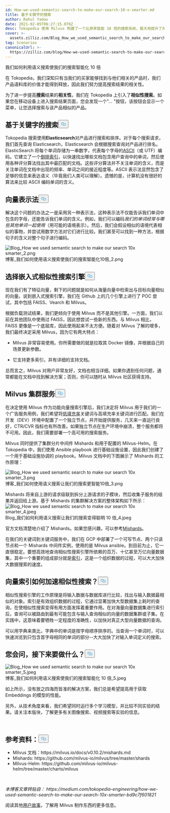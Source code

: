 ```yaml
---
id: How-we-used-semantic-search-to-make-our-search-10-x-smarter.md
title: 基于关键字的搜索
author: Rahul Yadav
date: 2021-02-05T06:27:15.076Z
desc: Tokopedia 使用 Milvus 构建了一个比原来智能 10 倍的搜索系统，极大地提升了用户体验。
cover: >-
  assets.zilliz.com/Blog_How_we_used_semantic_search_to_make_our_search_10x_smarter_1_a7bac91379.jpeg
tag: Scenarios
canonicalUrl: >-
  https://zilliz.com/blog/How-we-used-semantic-search-to-make-our-search-10-x-smarter
---
```

<custom-h1>我们如何利用语义搜索使我们的搜索智能化 10 倍</custom-h1><p>在 Tokopedia，我们深知只有当我们的买家能够找到与他们相关的产品时，我们产品语料库的价值才能得到释放，因此我们努力提高搜索结果的相关性。</p>
<p>为了进一步提高<strong>搜索</strong>结果的<strong>相关性</strong>，我们在 Tokopedia 上引入了<strong>相似性搜索</strong>。如果您在移动设备上进入搜索结果页面，您会发现一个"... "按钮，该按钮会显示一个菜单，让您选择搜索与该产品相似的产品。</p>
<h2 id="Keyword-based-search" class="common-anchor-header">基于关键字的搜索<button data-href="#Keyword-based-search" class="anchor-icon" translate="no">
      <svg translate="no"
        aria-hidden="true"
        focusable="false"
        height="20"
        version="1.1"
        viewBox="0 0 16 16"
        width="16"
      >
        <path
          fill="#0092E4"
          fill-rule="evenodd"
          d="M4 9h1v1H4c-1.5 0-3-1.69-3-3.5S2.55 3 4 3h4c1.45 0 3 1.69 3 3.5 0 1.41-.91 2.72-2 3.25V8.59c.58-.45 1-1.27 1-2.09C10 5.22 8.98 4 8 4H4c-.98 0-2 1.22-2 2.5S3 9 4 9zm9-3h-1v1h1c1 0 2 1.22 2 2.5S13.98 12 13 12H9c-.98 0-2-1.22-2-2.5 0-.83.42-1.64 1-2.09V6.25c-1.09.53-2 1.84-2 3.25C6 11.31 7.55 13 9 13h4c1.45 0 3-1.69 3-3.5S14.5 6 13 6z"
        ></path>
      </svg>
    </button></h2><p>Tokopedia 搜索使用<strong>Elasticsearch</strong>对产品进行搜索和排序。对于每个搜索请求，我们首先查询 Elasticsearch，Elasticsearch 会根据搜索查询对产品进行排名。ElasticSearch 将每个单词存储为一串数字，代表每个字母的<a href="https://en.wikipedia.org/wiki/ASCII">ASCII</a>（或 UTF）编码。它建立了一个<a href="https://en.wikipedia.org/wiki/Inverted_index">倒排索引</a>，以快速找出哪些文档包含用户查询中的单词，然后使用各种评分算法找出其中最匹配的文档。这些评分算法并不关注单词的含义，而是关注单词在文档中出现的频率、单词之间的接近程度等。ASCII 表示法显然包含了足够的信息来表达语义（毕竟我们人类可以理解）。遗憾的是，计算机没有很好的算法来比较 ASCII 编码单词的含义。</p>
<h2 id="Vector-representation" class="common-anchor-header">向量表示法<button data-href="#Vector-representation" class="anchor-icon" translate="no">
      <svg translate="no"
        aria-hidden="true"
        focusable="false"
        height="20"
        version="1.1"
        viewBox="0 0 16 16"
        width="16"
      >
        <path
          fill="#0092E4"
          fill-rule="evenodd"
          d="M4 9h1v1H4c-1.5 0-3-1.69-3-3.5S2.55 3 4 3h4c1.45 0 3 1.69 3 3.5 0 1.41-.91 2.72-2 3.25V8.59c.58-.45 1-1.27 1-2.09C10 5.22 8.98 4 8 4H4c-.98 0-2 1.22-2 2.5S3 9 4 9zm9-3h-1v1h1c1 0 2 1.22 2 2.5S13.98 12 13 12H9c-.98 0-2-1.22-2-2.5 0-.83.42-1.64 1-2.09V6.25c-1.09.53-2 1.84-2 3.25C6 11.31 7.55 13 9 13h4c1.45 0 3-1.69 3-3.5S14.5 6 13 6z"
        ></path>
      </svg>
    </button></h2><p>解决这个问题的办法之一是采用另一种表示法，这种表示法不仅能告诉我们单词中包含的字母，还能告诉我们单词的含义。例如，我们可以编码<em>我们的单词经常与哪些其他单词一起使用</em>（用可能的语境表示）。然后，我们会假设相似的语境代表相似的事物，并尝试用数学方法对它们进行比较。我们甚至可以找到一种方法，根据句子的含义对整个句子进行编码。</p>
<p>
  
   <span class="img-wrapper"> <img translate="no" src="https://assets.zilliz.com/Blog_How_we_used_semantic_search_to_make_our_search_10x_smarter_2_776af567a8.png" alt="Blog_How we used semantic search to make our search 10x smarter_2.png" class="doc-image" id="blog_how-we-used-semantic-search-to-make-our-search-10x-smarter_2.png" />
   </span> <span class="img-wrapper"> <span>博客_我们如何使用语义搜索使我们的搜索智能化10倍_2.png</span> </span></p>
<h2 id="Select-an-embedding-similarity-search-engine" class="common-anchor-header">选择嵌入式相似性搜索引擎<button data-href="#Select-an-embedding-similarity-search-engine" class="anchor-icon" translate="no">
      <svg translate="no"
        aria-hidden="true"
        focusable="false"
        height="20"
        version="1.1"
        viewBox="0 0 16 16"
        width="16"
      >
        <path
          fill="#0092E4"
          fill-rule="evenodd"
          d="M4 9h1v1H4c-1.5 0-3-1.69-3-3.5S2.55 3 4 3h4c1.45 0 3 1.69 3 3.5 0 1.41-.91 2.72-2 3.25V8.59c.58-.45 1-1.27 1-2.09C10 5.22 8.98 4 8 4H4c-.98 0-2 1.22-2 2.5S3 9 4 9zm9-3h-1v1h1c1 0 2 1.22 2 2.5S13.98 12 13 12H9c-.98 0-2-1.22-2-2.5 0-.83.42-1.64 1-2.09V6.25c-1.09.53-2 1.84-2 3.25C6 11.31 7.55 13 9 13h4c1.45 0 3-1.69 3-3.5S14.5 6 13 6z"
        ></path>
      </svg>
    </button></h2><p>现在我们有了特征向量，剩下的问题就是如何从海量向量中检索出与目标向量相似的向量。说到嵌入式搜索引擎，我们在 Github 上的几个引擎上进行了 POC 尝试，其中包括 FAISS、Vearch 和 Milvus。</p>
<p>根据负载测试结果，我们更倾向于使用 Milvus 而不是其他引擎。一方面，我们以前在其他团队中使用过 FAISS，因此想尝试一些新的东西。与 Milvus 相比，FAISS 更像是一个底层库，因此使用起来不太方便。随着对 Milvus 了解的增多，我们最终决定采用 Milvus，因为它有两大特点：</p>
<ul>
<li><p>Milvus 非常容易使用。你所需要做的就是拉取其 Docker 镜像，并根据自己的场景更新参数。</p></li>
<li><p>它支持更多索引，并有详细的支持文档。</p></li>
</ul>
<p>总而言之，Milvus 对用户非常友好，文档也相当详细。如果你遇到任何问题，通常都能在文档中找到解决方案；否则，你可以随时从 Milvus 社区获得支持。</p>
<h2 id="Milvus-cluster-service" class="common-anchor-header">Milvus 集群服务<button data-href="#Milvus-cluster-service" class="anchor-icon" translate="no">
      <svg translate="no"
        aria-hidden="true"
        focusable="false"
        height="20"
        version="1.1"
        viewBox="0 0 16 16"
        width="16"
      >
        <path
          fill="#0092E4"
          fill-rule="evenodd"
          d="M4 9h1v1H4c-1.5 0-3-1.69-3-3.5S2.55 3 4 3h4c1.45 0 3 1.69 3 3.5 0 1.41-.91 2.72-2 3.25V8.59c.58-.45 1-1.27 1-2.09C10 5.22 8.98 4 8 4H4c-.98 0-2 1.22-2 2.5S3 9 4 9zm9-3h-1v1h1c1 0 2 1.22 2 2.5S13.98 12 13 12H9c-.98 0-2-1.22-2-2.5 0-.83.42-1.64 1-2.09V6.25c-1.09.53-2 1.84-2 3.25C6 11.31 7.55 13 9 13h4c1.45 0 3-1.69 3-3.5S14.5 6 13 6z"
        ></path>
      </svg>
    </button></h2><p>在决定使用 Milvus 作为功能向量搜索引擎后，我们决定将 Milvus 用于我们的一个广告服务用例，我们希望将<a href="https://www.tradegecko.com/blog/wholesale-management/what-is-fill-rate-and-why-does-it-matter-for-wholesalers">低填充率</a>关键词与高填充率关键词进行匹配。我们在开发（DEV）环境中配置了一个独立节点，并开始提供服务，几天来一直运行良好，CTR/CVR 指标也有所改善。如果独立节点在生产环境中崩溃，整个服务都将不可用。因此，我们需要部署一个高可用的搜索服务。</p>
<p>Milvus 同时提供了集群分片中间件 Mishards 和用于配置的 Milvus-Helm。在 Tokopedia 中，我们使用 Ansible playbook 进行基础设施设置，因此我们创建了一个用于基础设施协调的 playbook。Milvus 文档中的下图展示了 Mishards 的工作原理：</p>
<p>
  
   <span class="img-wrapper"> <img translate="no" src="https://assets.zilliz.com/Blog_How_we_used_semantic_search_to_make_our_search_10x_smarter_3_4fa0c8a1a1.png" alt="Blog_How we used semantic search to make our search 10x smarter_3.png" class="doc-image" id="blog_how-we-used-semantic-search-to-make-our-search-10x-smarter_3.png" />
   </span> <span class="img-wrapper"> <span>博客_我们如何使用语义搜索让我们的搜索更智能10倍_3.png</span> </span></p>
<p>Mishards 将来自上游的请求级联到拆分上游请求的子模块，然后收集子服务的结果并返回给上游。基于 Mishards 的集群解决方案的整体架构如下所示：<span class="img-wrapper"> <img translate="no" src="https://assets.zilliz.com/Blog_How_we_used_semantic_search_to_make_our_search_10x_smarter_4_724618be4e.jpeg" alt="Blog_How we used semantic search to make our search 10x smarter_4.jpeg" class="doc-image" id="blog_how-we-used-semantic-search-to-make-our-search-10x-smarter_4.jpeg" /><span>Blog_我们如何利用语义搜索让我们的搜索变得聪明 10 倍_4.jpeg</span> </span></p>
<p>官方文档清楚地介绍了 Mishards。如果您感兴趣，可以参考<a href="https://milvus.io/cn/docs/v0.10.2/mishards.md">Mishards</a>。</p>
<p>在我们的关键词到关键词服务中，我们在 GCP 中部署了一个可写节点、两个只读节点和一个 Mishards 中间件实例，使用的是 Milvus ansible。到目前为止，它一直很稳定。要想高效地查询相似性搜索引擎所依赖的百万、十亿甚至万亿向量数据集，其中一个重要的组成部分就是<a href="https://milvus.io/docs/v0.10.5/index.md">索引</a>，这是一个组织数据的过程，可以大大加快大数据搜索的速度。</p>
<h2 id="How-does-vector-indexing-accelerate-similarity-search" class="common-anchor-header">向量索引如何加速相似性搜索？<button data-href="#How-does-vector-indexing-accelerate-similarity-search" class="anchor-icon" translate="no">
      <svg translate="no"
        aria-hidden="true"
        focusable="false"
        height="20"
        version="1.1"
        viewBox="0 0 16 16"
        width="16"
      >
        <path
          fill="#0092E4"
          fill-rule="evenodd"
          d="M4 9h1v1H4c-1.5 0-3-1.69-3-3.5S2.55 3 4 3h4c1.45 0 3 1.69 3 3.5 0 1.41-.91 2.72-2 3.25V8.59c.58-.45 1-1.27 1-2.09C10 5.22 8.98 4 8 4H4c-.98 0-2 1.22-2 2.5S3 9 4 9zm9-3h-1v1h1c1 0 2 1.22 2 2.5S13.98 12 13 12H9c-.98 0-2-1.22-2-2.5 0-.83.42-1.64 1-2.09V6.25c-1.09.53-2 1.84-2 3.25C6 11.31 7.55 13 9 13h4c1.45 0 3-1.69 3-3.5S14.5 6 13 6z"
        ></path>
      </svg>
    </button></h2><p>相似性搜索引擎的工作原理是将输入数据与数据库进行比较，找出与输入数据最相似的对象。索引是有效组织数据的过程，它通过显著加快大型数据集上耗时的查询，在使相似性搜索变得有用方面发挥着重要作用。在对海量向量数据集进行索引后，查询可以被路由到最有可能包含与输入查询相似的向量的数据集群或子集。在实践中，这意味着要牺牲一定程度的准确性，以加快对真正大型向量数据的查询。</p>
<p>可以用字典来类比，字典中的单词是按字母顺序排序的。当查询一个单词时，可以快速浏览到只包含首字母相同的单词的部分--大大加快了对输入单词定义的搜索。</p>
<h2 id="What-next-you-ask" class="common-anchor-header">您会问，接下来要做什么？<button data-href="#What-next-you-ask" class="anchor-icon" translate="no">
      <svg translate="no"
        aria-hidden="true"
        focusable="false"
        height="20"
        version="1.1"
        viewBox="0 0 16 16"
        width="16"
      >
        <path
          fill="#0092E4"
          fill-rule="evenodd"
          d="M4 9h1v1H4c-1.5 0-3-1.69-3-3.5S2.55 3 4 3h4c1.45 0 3 1.69 3 3.5 0 1.41-.91 2.72-2 3.25V8.59c.58-.45 1-1.27 1-2.09C10 5.22 8.98 4 8 4H4c-.98 0-2 1.22-2 2.5S3 9 4 9zm9-3h-1v1h1c1 0 2 1.22 2 2.5S13.98 12 13 12H9c-.98 0-2-1.22-2-2.5 0-.83.42-1.64 1-2.09V6.25c-1.09.53-2 1.84-2 3.25C6 11.31 7.55 13 9 13h4c1.45 0 3-1.69 3-3.5S14.5 6 13 6z"
        ></path>
      </svg>
    </button></h2><p>
  
   <span class="img-wrapper"> <img translate="no" src="https://assets.zilliz.com/Blog_How_we_used_semantic_search_to_make_our_search_10x_smarter_5_035480c8af.jpeg" alt="Blog_How we used semantic search to make our search 10x smarter_5.jpeg" class="doc-image" id="blog_how-we-used-semantic-search-to-make-our-search-10x-smarter_5.jpeg" />
   </span> <span class="img-wrapper"> <span>博客_我们如何利用语义搜索使我们的搜索智能化 10 倍_5.jpeg</span> </span></p>
<p>如上所示，没有放之四海而皆准的解决方案，我们总是希望提高用于获取 Embeddings 的模型的性能。</p>
<p>另外，从技术角度来看，我们希望同时运行多个学习模型，并比较不同实验的结果。请关注本版块，了解更多有关图像搜索、视频搜索等实验的信息。</p>
<p><br/></p>
<h2 id="References" class="common-anchor-header">参考资料：<button data-href="#References" class="anchor-icon" translate="no">
      <svg translate="no"
        aria-hidden="true"
        focusable="false"
        height="20"
        version="1.1"
        viewBox="0 0 16 16"
        width="16"
      >
        <path
          fill="#0092E4"
          fill-rule="evenodd"
          d="M4 9h1v1H4c-1.5 0-3-1.69-3-3.5S2.55 3 4 3h4c1.45 0 3 1.69 3 3.5 0 1.41-.91 2.72-2 3.25V8.59c.58-.45 1-1.27 1-2.09C10 5.22 8.98 4 8 4H4c-.98 0-2 1.22-2 2.5S3 9 4 9zm9-3h-1v1h1c1 0 2 1.22 2 2.5S13.98 12 13 12H9c-.98 0-2-1.22-2-2.5 0-.83.42-1.64 1-2.09V6.25c-1.09.53-2 1.84-2 3.25C6 11.31 7.55 13 9 13h4c1.45 0 3-1.69 3-3.5S14.5 6 13 6z"
        ></path>
      </svg>
    </button></h2><ul>
<li>Milvus 文档：https://milvus.io/docs/v0.10.2/mishards.md</li>
<li>Mishards: https://github.com/milvus-io/milvus/tree/master/shards</li>
<li>Milvus-Helm: https://github.com/milvus-io/milvus-helm/tree/master/charts/milvus</li>
</ul>
<p><br/></p>
<p><em>本博客文章转贴自： https://medium.com/tokopedia-engineering/how-we-used-semantic-search-to-make-our-search-10x-smarter-bd9c7f601821</em></p>
<p>阅读其他<a href="https://zilliz.com/user-stories">用户故事</a>，了解用 Milvus 制作东西的更多信息。</p>
